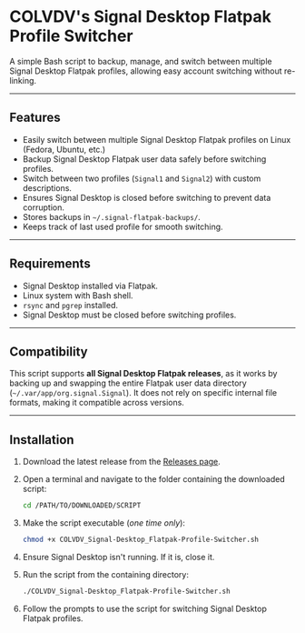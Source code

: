 # COLVDV's Signal Desktop Flatpak Profile Switcher
A simple Bash script to backup, manage, and switch between multiple Signal Desktop Flatpak profiles, allowing easy account switching without re-linking.

---

## Features

- Easily switch between multiple Signal Desktop Flatpak profiles on Linux (Fedora, Ubuntu, etc.)
- Backup Signal Desktop Flatpak user data safely before switching profiles.  
- Switch between two profiles (`Signal1` and `Signal2`) with custom descriptions.  
- Ensures Signal Desktop is closed before switching to prevent data corruption.  
- Stores backups in `~/.signal-flatpak-backups/`.  
- Keeps track of last used profile for smooth switching.  

---

## Requirements

- Signal Desktop installed via Flatpak.  
- Linux system with Bash shell.  
- `rsync` and `pgrep` installed.  
- Signal Desktop must be closed before switching profiles.  

---

## Compatibility

This script supports **all Signal Desktop Flatpak releases**, as it works by backing up and swapping the entire Flatpak user data directory (`~/.var/app/org.signal.Signal`). It does not rely on specific internal file formats, making it compatible across versions.

---

## Installation

1. Download the latest release from the [Releases page](https://github.com/colvdv/Signal-Desktop_Flatpak-Profile-Switcher/releases/latest).

2. Open a terminal and navigate to the folder containing the downloaded script:

   ```bash
   cd /PATH/TO/DOWNLOADED/SCRIPT
   ```
   
3. Make the script executable (_one time only_):

   ```bash
   chmod +x COLVDV_Signal-Desktop_Flatpak-Profile-Switcher.sh
   ```

4. Ensure Signal Desktop isn't running. If it is, close it.

5. Run the script from the containing directory:

   ```bash
   ./COLVDV_Signal-Desktop_Flatpak-Profile-Switcher.sh
   ```

6. Follow the prompts to use the script for switching Signal Desktop Flatpak profiles.
